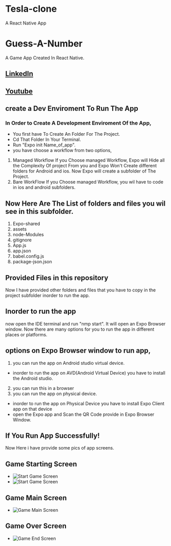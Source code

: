 # Tesla-clone
A React Native App

# Guess-A-Number
 A Game App Created In React Native.

 ## [LinkedIn](https://www.linkedin.com/posts/bhagirathsinh-makwana-b5a199194_reactnative-reactdeveloper-project-activity-6841355622420688896-CBGy)
 ## [Youtube](https://youtu.be/A-9LRV0U0I4)
 
 
## create a Dev Enviroment To Run The App
  ### In Order to Create A Development Enviroment Of the App,
* You first have To Create An Folder For The Project.
* Cd That Folder In Your Terminal.
* Run "Expo init Name_of_app".
* you have choose a workflow from two options,
 
1. Managed Workflow
 If you Choose managed Workflow, Expo will Hide all the Complexity Of project From you and Expo Won't Create different folders for Android and ios.
 Now Expo will create a subfolder of The Project.
2. Bare WorkFlow
  If you Choose managed Workflow, you wil have to code in ios and android subfolders.

 ## Now Here Are The List of folders and files you wil see in this subfolder.
1. Expo-shared
2. assets
3. node-Modules
4. gitignore
5. App.js
6. app.json
7. babel.config.js
8. package-json.json

 ## Provided Files in this repository
 Now I have provided other folders and files that you have to copy in the project subfolder inorder to run the app.

## Inorder to run the app
now open the IDE terminal and run "nmp start".
It will open an Expo Browser window.
Now there are many options for you to run the app in different places or platforms.

## options on Expo Browser window to run app,
1. you can run the app on Android studio virtual device.
* inorder to run the app on AVD(Android Virtual Device) you have to install the Android studio.
2. you can run this in a browser
3. you can run the app on physical device.
* inorder to run the app on Physical Device you have to install Expo Client app on that device
* open the Expo app and Scan the QR Code provide in Expo Browser Window.


## If You Run App Successfully!
Now Here i have provide some pics of app screens.

## Game Starting Screen
* ![Start Game Screen](https://github.com/Bhagi-developer/Guess-A-Number/blob/main/assets/Screenshot%202021-09-08%20161313.png)
* ![Start Game Screen](https://github.com/Bhagi-developer/Guess-A-Number/blob/main/assets/Screenshot%202021-09-08%20161357.png)
## Game Main Screen
* ![Game Main Screen](https://github.com/Bhagi-developer/Guess-A-Number/blob/main/assets/Screenshot%202021-09-08%20161417.png)
## Game Over Screen
* ![Game End Screen](https://github.com/Bhagi-developer/Guess-A-Number/blob/main/assets/Screenshot%202021-09-08%20161506.png)


